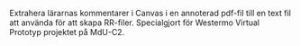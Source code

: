 Extrahera lärarnas kommentarer i Canvas i en annoterad pdf-fil till en text fil att använda för att skapa RR-filer.
Specialgjort för Westermo Virtual Prototyp projektet på MdU-C2.

